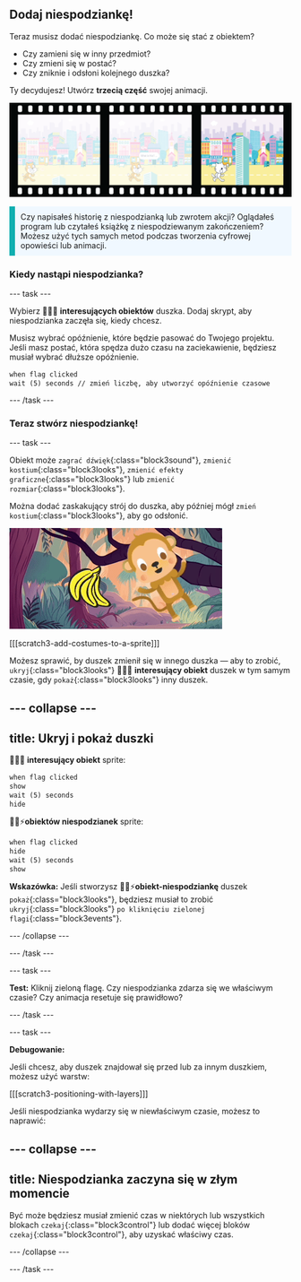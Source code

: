 ## Dodaj niespodziankę!

Teraz musisz dodać niespodziankę. Co może się stać z obiektem?
- Czy zamieni się w inny przedmiot?
- Czy zmieni się w postać?
- Czy zniknie i odsłoni kolejnego duszka?

Ty decydujesz! Utwórz **trzecią część** swojej animacji.

![Taśma filmowa z 3 klatkami. Trzecia klatka jest podświetlona. Ramka przedstawia scenę, w której postać wygląda na zaskoczoną obiektem.](images/surprise.png)

<p style="border-left: solid; border-width:10px; border-color: #0faeb0; background-color: aliceblue; padding: 10px;">
Czy napisałeś historię z niespodzianką lub zwrotem akcji? Oglądałeś program lub czytałeś książkę z niespodziewanym zakończeniem? Możesz użyć tych samych metod podczas tworzenia cyfrowej opowieści lub animacji. 
</p>

### Kiedy nastąpi niespodzianka?

--- task ---

Wybierz 🎂🎾🎁 **interesujących obiektów** duszka. Dodaj skrypt, aby niespodzianka zaczęła się, kiedy chcesz.

Musisz wybrać opóźnienie, które będzie pasować do Twojego projektu. Jeśli masz postać, która spędza dużo czasu na zaciekawienie, będziesz musiał wybrać dłuższe opóźnienie.

```blocks3
when flag clicked
wait (5) seconds // zmień liczbę, aby utworzyć opóźnienie czasowe
```

--- /task ---

### Teraz stwórz niespodziankę!

--- task ---

Obiekt może `zagrać dźwięk`{:class="block3sound"}, `zmienić kostium`{:class="block3looks"}, `zmienić efekty graficzne`{:class="block3looks"} lub `zmienić rozmiar`{:class="block3looks"}.

Można dodać zaskakujący strój do duszka, aby później mógł `zmień kostium`{:class="block3looks"}, aby go odsłonić.

![Tło pustyni ze skałą jiggling tam i z powrotem.](images/bat.gif)

[[[scratch3-add-costumes-to-a-sprite]]]

Możesz sprawić, by duszek zmienił się w innego duszka — aby to zrobić, `ukryj`{:class="block3looks"} 🎂🎾🎁 **interesujący obiekt** duszek w tym samym czasie, gdy `pokaż`{:class="block3looks"} inny duszek.

--- collapse ---
---
title: Ukryj i pokaż duszki
---

🎂🎾🎁 **interesujący obiekt** sprite:
```blocks3
when flag clicked
show
wait (5) seconds
hide
```

🎷👻⚡**obiektów niespodzianek** sprite:
```blocks3
when flag clicked
hide
wait (5) seconds
show
```

**Wskazówka:** Jeśli stworzysz 🎷👻⚡**obiekt-niespodziankę** duszek `pokaż`{:class="block3looks"}, będziesz musiał to zrobić `ukryj`{:class="block3looks"} `po kliknięciu zielonej flagi`{:class="block3events"}.

--- /collapse ---

--- /task ---

--- task ---

**Test:** Kliknij zieloną flagę. Czy niespodzianka zdarza się we właściwym czasie? Czy animacja resetuje się prawidłowo?

--- /task ---

--- task ---

**Debugowanie:**

Jeśli chcesz, aby duszek znajdował się przed lub za innym duszkiem, możesz użyć warstw:

[[[scratch3-positioning-with-layers]]]

Jeśli niespodzianka wydarzy się w niewłaściwym czasie, możesz to naprawić:

--- collapse ---
---
title: Niespodzianka zaczyna się w złym momencie
---

Być może będziesz musiał zmienić czas w niektórych lub wszystkich blokach `czekaj`{:class="block3control"} lub dodać więcej bloków `czekaj`{:class="block3control"}, aby uzyskać właściwy czas.

--- /collapse ---

--- /task ---

